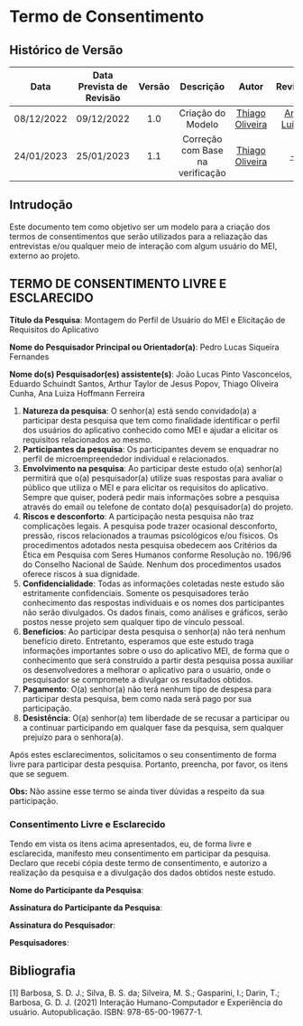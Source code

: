 # Termo de Consentimento
## <a>Histórico de Versão</a>

|Data|Data Prevista de Revisão|Versão|Descrição|Autor|Revisor|
| :----------: |:----------:| :------: | :-----------: | :---------: |:---------: |
|08/12/2022|09/12/2022|1.0|Criação do Modelo| [Thiago Oliveira](https://github.com/Thiab394)|[Ana Luiza](https://github.com/AnHoff)
|24/01/2023|25/01/2023|1.1|Correção com Base na verificação| [Thiago Oliveira](https://github.com/Thiab394)|[-](https://github.com/)

## Intrudoção
Este documento tem como objetivo ser um modelo para a criação dos termos de consentimentos que serão utilizados para a reliazação das entrevistas e/ou qualquer 
meio de interação com algum usuário do MEI, externo ao projeto.

## <a>TERMO DE CONSENTIMENTO LIVRE E ESCLARECIDO</a>

**Título da Pesquisa**: Montagem do Perfil de Usuário do MEI e Elicitação de Requisitos do Aplicativo

**Nome do Pesquisador Principal ou Orientador(a)**: Pedro Lucas Siqueira Fernandes

**Nome do(s) Pesquisador(es) assistente(s)**: João Lucas Pinto Vasconcelos, Eduardo Schuindt Santos, Arthur Taylor de Jesus Popov, Thiago Oliveira Cunha, Ana Luiza Hoffmann Ferreira

1.	**Natureza da pesquisa**: O senhor(a) está sendo convidado(a) a participar desta pesquisa que tem como finalidade identificar o perfil dos usuários do aplicativo conhecido como MEI e ajudar a elicitar os requisitos relacionados ao mesmo.
2.	**Participantes da pesquisa**: Os participantes devem se enquadrar no perfil de microempreendedor individual e relacionados.
3.	**Envolvimento na pesquisa**: Ao participar deste estudo o(a) senhor(a) permitirá que o(a) pesquisador(a) utilize suas respostas para avaliar o público que utiliza o MEI e para elicitar os requisitos do aplicativo. Sempre que quiser, poderá pedir mais informações sobre a pesquisa através do email ou telefone de contato do(a) pesquisador(a) do projeto.
5.	**Riscos e desconforto**: A participação nesta pesquisa não traz complicações legais. A pesquisa pode trazer ocasional desconforto, pressão, riscos relacionados a traumas psicológicos e/ou físicos. Os procedimentos adotados nesta pesquisa obedecem aos Critérios da Ética em Pesquisa com Seres Humanos conforme Resolução no. 196/96 do Conselho Nacional de Saúde. Nenhum dos procedimentos usados oferece riscos à sua dignidade.
6.	**Confidencialidade**: Todas as informações coletadas neste estudo são estritamente confidenciais. Somente os pesquisadores terão conhecimento das respostas individuais e os nomes dos participantes não serão divulgados. Os dados finais, como análises e gráficos, serão postos nesse projeto sem qualquer tipo de vínculo pessoal.
7.	**Benefícios**: Ao participar desta pesquisa o senhor(a) não terá nenhum benefício direto. Entretanto, esperamos que este estudo traga informações importantes sobre o uso do aplicativo MEI, de forma que o conhecimento que será construído a partir desta pesquisa possa auxiliar os desenvolvedores a melhorar o aplicativo para o usuário, onde o pesquisador se compromete a divulgar os resultados obtidos. 
8.	**Pagamento**: O(a) senhor(a) não terá nenhum tipo de despesa para participar desta pesquisa, bem como nada será pago por sua participação.
9. **Desistência**: O(a) senhor(a) tem liberdade de se recusar a participar ou a continuar participando em qualquer fase da pesquisa, sem qualquer prejuízo para o senhora(a).

Após estes esclarecimentos, solicitamos o seu consentimento de forma livre para participar desta pesquisa. Portanto, preencha, por favor, os itens que se seguem.

**Obs:** Não assine esse termo se ainda tiver dúvidas a respeito da sua participação.

### <a>Consentimento Livre e Esclarecido</a>
Tendo em vista os itens acima apresentados, eu, de forma livre e esclarecida, manifesto meu consentimento em participar da pesquisa. Declaro que recebi cópia deste termo de consentimento, e autorizo a realização da pesquisa e a divulgação dos dados obtidos neste estudo.


**Nome do Participante da Pesquisa**:

**Assinatura do Participante da Pesquisa**:

**Assinatura do Pesquisador**:

**Pesquisadores**: 

## Bibliografia
[1] Barbosa, S. D. J.; Silva, B. S. da; Silveira, M. S.; Gasparini, I.; Darin, T.; Barbosa, G. D. J. (2021) Interação Humano-Computador e Experiência do usuário. Autopublicação. ISBN: 978-65-00-19677-1.

